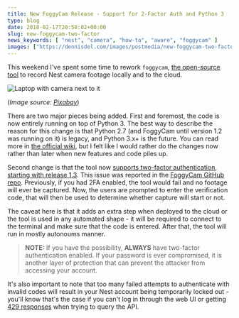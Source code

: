 ```yaml
---
title: New FoggyCam Release - Support for 2-Factor Auth and Python 3
type: blog
date: 2018-02-17T20:58:02+00:00
slug: new-foggycam-two-factor
news_keywords: [ "nest", "camera", "how-to", "aware", "foggycam" ]
images: ["https://dennisdel.com/images/postmedia/new-foggycam-two-factor/laptop.jpg"]
---
```


This weekend I've spent some time to rework `foggycam`, [the open-source tool](https://github.com/dend/foggycam) to record Nest camera footage locally and to the cloud.

![Laptop with camera next to it](/images/postmedia/new-foggycam-two-factor/laptop.jpg)

(_Image source: [Pixabay](https://pixabay.com/en/laptop-business-technology-computer-3157391/)_)

There are two major pieces being added. First and foremost, the code is now entirely running on top of Python 3. The best way to describe the reason for this change is that Python 2.7 (and FoggyCam until version 1.2 was running on it) is legacy, and Python 3.x+ is the future. You can read more in [the official wiki](https://wiki.python.org/moin/Python2orPython3), but I felt like I would rather do the changes now rather than later when new features and code piles up.

Second change is that the tool now [supports two-factor authentication](https://nest.com/ca/blog/2017/03/07/extra-security-for-your-nest-account/), [starting with release 1.3](https://github.com/dend/foggycam/releases/tag/1.3). This issue was reported in the [FoggyCam GitHub repo](https://github.com/dend/foggycam/issues/6). Previously, if you had 2FA enabled, the tool would fail and no footage will ever be captured. Now, the users are prompted to enter the verification code, that will then be used to determine whether capture will start or not.

The caveat here is that it adds an extra step when deployed to the cloud or the tool is used in any automated shape - it will be required to connect to the terminal and make sure that the code is entered. After that, the tool will run in mostly autonoums manner.

>**NOTE:** If you have the possibility, **ALWAYS** have two-factor authentication enabled. If your password is ever compromised, it is another layer of protection that can prevent the attacker from accessing your account.

It's also important to note that too many failed attempts to authenticate with invalid codes will result in your Nest account being temporarily locked out - you'll know that's the case if you can't log in through the web UI or getting [429 responses](https://developer.mozilla.org/en-US/docs/Web/HTTP/Status/429) when trying to query the API.